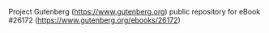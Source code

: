 Project Gutenberg (https://www.gutenberg.org) public repository for eBook #26172 (https://www.gutenberg.org/ebooks/26172)
